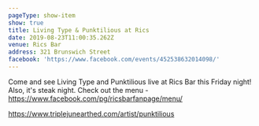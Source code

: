 ```yaml
---
pageType: show-item
show: true
title: Living Type & Punktilious at Rics
date: 2019-08-23T11:00:35.262Z
venue: Rics Bar
address: 321 Brunswich Street
facebook: 'https://www.facebook.com/events/452538632014098/'
---
```

Come and see Living Type and Punktilious live at Rics Bar this Friday night! Also, it's steak night. Check out the menu - https://www.facebook.com/pg/ricsbarfanpage/menu/

https://www.triplejunearthed.com/artist/punktilious
